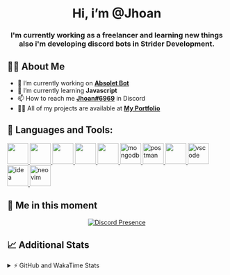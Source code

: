 <h1 align="center">Hi, i’m @Jhoan</h1>
<h3 align="center">I'm currently working as a freelancer and learning new things also i'm developing discord bots in Strider Development.</h3>

## 🙋‍♂️ About Me

- 🔭 I’m currently working on **[Absolet Bot](https://strider.cloud)**
- 🌱 I’m currently learning **Javascript**
- 📫 How to reach me **[Jhoan#6969](https://jhoan.monster/)** in Discord
- 👨‍💻 All of my projects are available at **[My Portfolio](https://jhoan.monster)**

## 🚀 Languages and Tools:
<p align="left"> 
    <a href="https://developer.mozilla.org/en-US/docs/Web/JavaScript" target="_blank"> <img src="https://img.icons8.com/color/48/000000/javascript.png" width="48" height="48"/> </a> 
    <a href="https://www.w3.org/html/" target="_blank"> <img src="https://img.icons8.com/color/48/000000/html-5.png" width="48" height="48"/> </a> 
    <a href="https://www.w3schools.com/css/" target="_blank"> <img src="https://img.icons8.com/color/48/000000/css3.png" width="48" height="48"/> </a> 
    <a href="https://getbootstrap.com" target="_blank"> <img src="https://img.icons8.com/color/48/000000/bootstrap.png" width="48" height="48"/> </a> 
    <a href="https://nodejs.org" target="_blank"> <img src="https://i.imgur.com/XX8lvL7.png" width="48" height="48"/> </a> 
    <a href="https://www.mongodb.com/" target="_blank"> <img src="https://i.imgur.com/nRtS3AN.png" alt="mongodb" width="48" height="48"/> </a> 
    <a href="https://postman.com" target="_blank"> <img src="https://www.vectorlogo.zone/logos/getpostman/getpostman-icon.svg" alt="postman" width="48" height="48"/> </a>   
    <a href="https://git-scm.com/" target="_blank"> <img src="https://img.icons8.com/color/48/000000/git.png" width="48" height="48"/> </a> 
    <a href="https://code.visualstudio.com" target="_blank" > <img src="https://upload.wikimedia.org/wikipedia/commons/thumb/9/9a/Visual_Studio_Code_1.35_icon.svg/2048px-Visual_Studio_Code_1.35_icon.svg.png" alt="vscode" width="48" height="48"> </a>
    <a href="https://www.jetbrains.com/es-es/idea/" target="_blank" > <img src="https://resources.jetbrains.com/storage/products/intellij-idea/img/meta/intellij-idea_logo_300x300.png" alt="idea" width="48" height="48"> </a>
    <a href="https://neovim.io" target="_blank"> <img src="https://icons.iconarchive.com/icons/papirus-team/papirus-apps/512/nvim-icon.png" alt="neovim" width="48" height="48"/> </a>
</p>
  
## 👤 Me in this moment
<p align="center">
    <a href="https://discord.com/users/852617426591154177" target="_blank" rel="nofollow">
        <img src="https://lanyard-profile-readme.vercel.app/api/852617426591154177?idleMessage=Probably%20coding%20Absolet..." alt="Discord Presence" align="center">
    </a>
</p>

## 📈 Additional Stats
<details>
    <summary>⚡ GitHub and WakaTime Stats</summary>
    <br/>

<!--START_SECTION:waka-->
![Code Time](http://img.shields.io/badge/Code%20Time-280%20hrs%2033%20mins-blue)

**🐱 My GitHub Data** 

> 🏆 678 Contributions in the Year 2022
 > 
> 📦 50.6 kB Used in GitHub's Storage 
 > 
> 💼 Opted to Hire
 > 
> 📜 4 Public Repositories 
 > 
> 🔑 23 Private Repositories  
 > 
**I'm an Early 🐤** 

```text
🌞 Morning    54 commits     ██░░░░░░░░░░░░░░░░░░░░░░░   8.67% 
🌆 Daytime    270 commits    ██████████░░░░░░░░░░░░░░░   43.34% 
🌃 Evening    264 commits    ██████████░░░░░░░░░░░░░░░   42.38% 
🌙 Night      35 commits     █░░░░░░░░░░░░░░░░░░░░░░░░   5.62%

```
📅 **I'm Most Productive on Saturday** 

```text
Monday       91 commits     ███░░░░░░░░░░░░░░░░░░░░░░   14.61% 
Tuesday      90 commits     ███░░░░░░░░░░░░░░░░░░░░░░   14.45% 
Wednesday    103 commits    ████░░░░░░░░░░░░░░░░░░░░░   16.53% 
Thursday     67 commits     ██░░░░░░░░░░░░░░░░░░░░░░░   10.75% 
Friday       70 commits     ██░░░░░░░░░░░░░░░░░░░░░░░   11.24% 
Saturday     118 commits    ████░░░░░░░░░░░░░░░░░░░░░   18.94% 
Sunday       84 commits     ███░░░░░░░░░░░░░░░░░░░░░░   13.48%

```


📊 **This Week I Spent My Time On** 

```text
⌚︎ Time Zone: America/Bogota

💬 Programming Languages: 
JavaScript               21 hrs 41 mins      ██████████████████████░░░   89.98% 
TypeScript               1 hr 17 mins        █░░░░░░░░░░░░░░░░░░░░░░░░   5.39% 
JSON                     27 mins             ░░░░░░░░░░░░░░░░░░░░░░░░░   1.93% 
YAML                     25 mins             ░░░░░░░░░░░░░░░░░░░░░░░░░   1.78% 
EJS                      12 mins             ░░░░░░░░░░░░░░░░░░░░░░░░░   0.85%

🔥 Editors: 
VS Code                  24 hrs 6 mins       █████████████████████████   100.0%

🐱‍💻 Projects: 
Strider-System           12 hrs 10 mins      ████████████░░░░░░░░░░░░░   50.5% 
Absolet-Bot              7 hrs 55 mins       ████████░░░░░░░░░░░░░░░░░   32.88% 
friend-spammer           2 hrs 21 mins       ██░░░░░░░░░░░░░░░░░░░░░░░   9.81% 
ezcaptcha                1 hr 11 mins        █░░░░░░░░░░░░░░░░░░░░░░░░   4.96% 
Unknown Project          10 mins             ░░░░░░░░░░░░░░░░░░░░░░░░░   0.74%

💻 Operating System: 
Linux                    24 hrs 6 mins       █████████████████████████   100.0%

```

**I Mostly Code in JavaScript** 

```text
JavaScript               14 repos            █████████████████░░░░░░░░   70.0% 
Java                     2 repos             ██░░░░░░░░░░░░░░░░░░░░░░░   10.0% 
SCSS                     1 repo              █░░░░░░░░░░░░░░░░░░░░░░░░   5.0% 
TypeScript               1 repo              █░░░░░░░░░░░░░░░░░░░░░░░░   5.0% 
Shell                    1 repo              █░░░░░░░░░░░░░░░░░░░░░░░░   5.0%

```



 Last Updated on 07/07/2022 05:43:26 UTC
<!--END_SECTION:waka-->
</details>
